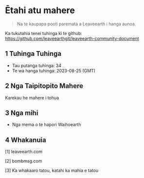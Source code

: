 # Ētahi atu mahere

>Na te kaupapa pooti paremata a Leaveearth i hanga aunoa.

Ka tukutahia tenei tuhinga ki te github: https://github.com/leaveearthgit/leaveearth-community-document

## 1 Tuhinga Tuhinga

- Tau putanga tuhinga: 34
- Te wa hanga tuhinga: 2023-08-25 (GMT)

## 2 Nga Taipitopito Mahere

Karekau he mahere i tohua

## 3 Nga mihi
* Nga mema o te hapori Waihoearth

## 4 Whakanuia
[1] leaveearth.com

[2] bombmsg.com

[3] Ka whakaaro tatou, katahi ka mahia e tatou